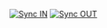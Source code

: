[![Sync IN](https://github.com/BXZ1/Steam-Skin/actions/workflows/Sync-IN.yml/badge.svg)](https://github.com/BXZ1/Steam-Skin/actions/workflows/Sync-IN.yml) [![Sync OUT](https://github.com/BXZ1/Steam-Skin/actions/workflows/Sync-OUT.yml/badge.svg)](https://github.com/BXZ1/Steam-Skin/actions/workflows/Sync-OUT.yml)
